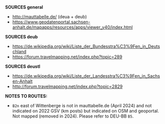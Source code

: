 ﻿**SOURCES general**
- http://mauttabelle.de/ (deua + deub)
- https://www.geodatenportal.sachsen-anhalt.de/mapapps/resources/apps/viewer_v40/index.html

**SOURCES deub**
- https://de.wikipedia.org/wiki/Liste_der_Bundesstra%C3%9Fen_in_Deutschland
- https://forum.travelmapping.net/index.php?topic=289

**SOURCES deustl**
- https://de.wikipedia.org/wiki/Liste_der_Landesstra%C3%9Fen_in_Sachsen-Anhalt
- http://forum.travelmapping.net/index.php?topic=2829

**NOTES TO ROUTES:**
- `B2n` east of Wittenberge is not in mauttabelle.de (April 2024) and not indicated on 2022 GSV (km posts) but indicated on OSM and geoportal. Not mapped (removed in 2024). Please refer to DEU-BB `B5`.

